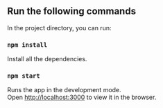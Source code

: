 
## Run the following commands

In the project directory, you can run:

### `npm install`

Install all the dependencies.

### `npm start`

Runs the app in the development mode.<br />
Open [http://localhost:3000](http://localhost:3000) to view it in the browser.


